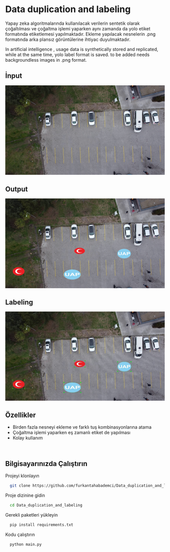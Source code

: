 
# Data duplication and labeling

Yapay zeka algoritmalarında kullanılacak verilerin sentetik olarak çoğaltılması ve çoğaltma işlemi yaparken aynı zamanda da yolo etiket formatında etiketlemesi yapılmaktadır. Ekleme yapılacak nesnelerin .png formatında arka plansız görüntülerine ihtiyac duyulmaktadır.


In artificial intelligence , usage data is synthetically stored and replicated, while at the same time, yolo label format is saved. to be added needs backgroundless images in .png format.


## İnput

<img src="https://raw.githubusercontent.com/furkantahabademci/Data_duplication_and_labeling/main/examples/input.jpeg" width="700"/>


## Output

<img src="https://raw.githubusercontent.com/furkantahabademci/Data_duplication_and_labeling/main/examples/output.jpeg" width="700"/>


## Labeling

<img src="https://raw.githubusercontent.com/furkantahabademci/Data_duplication_and_labeling/main/examples/labelimg.jpg" width="700"/>

<br>


## Özellikler

- Birden fazla nesneyi ekleme ve farklı tuş kombinasyonlarına atama
- Çoğaltma işlemi yaparken eş zamanlı etiket de yapılması
- Kolay kullanım

<br>

  
## Bilgisayarınızda Çalıştırın

Projeyi klonlayın

```bash
  git clone https://github.com/furkantahabademci/Data_duplication_and_labeling.git
```

Proje dizinine gidin

```bash
  cd Data_duplication_and_labeling
```

Gerekli paketleri yükleyin

```bash
  pip install requirements.txt
```

Kodu çalıştırın

```bash
  python main.py
```

  

    
